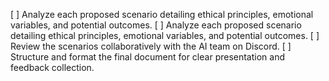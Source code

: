 [ ] Analyze each proposed scenario detailing ethical principles, emotional variables, and potential outcomes.
[ ] Analyze each proposed scenario detailing ethical principles, emotional variables, and potential outcomes.
[ ] Review the scenarios collaboratively with the AI team on Discord.
[ ] Structure and format the final document for clear presentation and feedback collection.